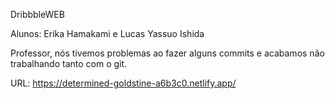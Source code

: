 DribbbleWEB

Alunos: Erika Hamakami e Lucas Yassuo Ishida

Professor, nós tivemos problemas ao fazer alguns commits e acabamos não trabalhando tanto com o git.

URL: https://determined-goldstine-a6b3c0.netlify.app/
